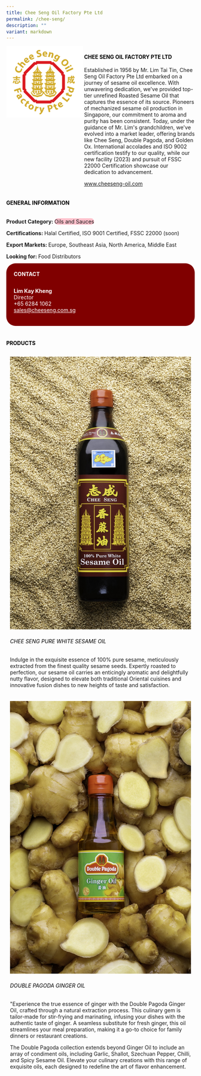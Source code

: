 ```yaml
---
title: Chee Seng Oil Factory Pte Ltd
permalink: /chee-seng/
description: ""
variant: markdown
---
```

<div class="flex-paragraph">
	<div style="display: flex; flex-wrap: wrap;" class="flex-container">
		<div style="flex: 1 1 40%; display: block;" class="card sgds">
			<img src="/images/chee_seng_logo.png">
		</div>
		<div style="flex: 1 1 58%; display: block; margin-left: 3px" class="card-sgds">
			<h4 style="text-transform: uppercase; color: black;"><b>Chee Seng Oil Factory Pte Ltd</b></h4>
			<p>Established in 1956 by Mr. Lim Tai Tin, Chee Seng Oil Factory Pte Ltd embarked on a journey of sesame oil excellence. With unwavering dedication, we've provided top-tier unrefined Roasted Sesame Oil that captures the essence of its source. Pioneers of mechanized sesame oil production in Singapore, our commitment to aroma and purity has been consistent. Today, under the guidance of Mr. Lim's grandchildren, we've evolved into a market leader, offering brands like Chee Seng, Double Pagoda, and Golden Ox. International accolades and ISO 9002 certification testify to our quality, while our new facility (2023) and pursuit of FSSC 22000 Certification showcase our dedication to advancement.</p>
			<p><a target="_blank" href="https://www.cheeseng-oil.com">www.cheeseng-oil.com</a></p>
		</div>
	</div>
</div>

<h4 style="text-transform: uppercase; color: black;">
	<b>General Information</b>
</h4>
<div style="display: flex; flex-wrap: wrap;" class="flex-container">
	<div style="flex: 1 1 65%; display: block; align-self: stretch" class="card sgds">
		<div class="flex-paragraph">
			<p>
				<b>Product Category: </b>
				<span style="background-color: pink; border-radius: 10px;">Oils and Sauces</span>
			</p>
			<p>
				<b>Certifications: </b>Halal Certified, ISO 9001 Certified, FSSC 22000 (soon)
			</p>
			<p>
				<b>Export Markets: </b>Europe, Southeast Asia, North America, Middle East
			</p>
			<p style="margin-bottom: 10px;">
				<b>Looking for: </b>Food Distributors
			</p>
		</div>
	</div>
	<div style="flex: 1 1 35%; padding: 10px; display: block; background-color: maroon; border-radius: 25px; align-self: center;" class="card sgds">
		<h4 style="color: white; margin-top: 10px; margin-left: 10px;">CONTACT</h4>
		<div class="flex-paragraph">
			<p style="padding: 10px; color: white;">
				<b>Lim Kay Kheng</b>
				<br>Director<br>+65 6284 1062<br>
				<a style="color: white;" href="mailto:sales@cheeseng.com.sg">sales@cheeseng.com.sg</a>
			</p>
		</div>
	</div>
</div>
<br>
<h4 style="text-transform: uppercase; color: black;">
	<b>Products</b>
</h4>
<div style="display: flex; flex-wrap: wrap;">
	<div style="flex: 1 1 47%; margin: 10px; display: block;" class="card sgds">
		<div style="display: block;" class="flex-image">
			<img src="/images/chee_seng_product_01.jpg">
		</div>
		<div class="flex-paragraph">
			<h6 style="text-transform: uppercase; color: black;">Chee Seng Pure White Sesame Oil</h6>
			<p>Indulge in the exquisite essence of 100% pure sesame, meticulously extracted from the finest quality sesame seeds. Expertly roasted to perfection, our sesame oil carries an enticingly aromatic and delightfully nutty flavor, designed to elevate both traditional Oriental cuisines and innovative fusion dishes to new heights of taste and satisfaction.</p>
		</div>
	</div>
	<div style="flex: 1 1 47%; margin: 10px; display: block;" class="card sgds">
		<div style="display: block;" class="flex-image">
			<img src="/images/chee_seng_product_02.jpg">
		</div>
		<div class="flex-paragraph">
			<h6 style="text-transform: uppercase; color: black;">Double Pagoda Ginger Oil</h6>
			<p>"Experience the true essence of ginger with the Double Pagoda Ginger Oil, crafted through a natural extraction process. This culinary gem is tailor-made for stir-frying and marinating, infusing your dishes with the authentic taste of ginger. A seamless substitute for fresh ginger, this oil streamlines your meal preparation, making it a go-to choice for family dinners or restaurant creations.</p>
			<p>The Double Pagoda collection extends beyond Ginger Oil to include an array of condiment oils, including Garlic, Shallot, Szechuan Pepper, Chilli, and Spicy Sesame Oil. Elevate your culinary creations with this range of exquisite oils, each designed to redefine the art of flavor enhancement.</p>
		</div>
	</div>
</div>